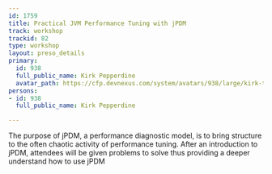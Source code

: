 ```yaml
---
id: 1759
title: Practical JVM Performance Tuning with jPDM
track: workshop
trackid: 82
type: workshop
layout: preso_details
primary:
  id: 938
  full_public_name: Kirk Pepperdine
  avatar_path: https://cfp.devnexus.com/system/avatars/938/large/kirk-thumb.jpg?1510757491
persons:
- id: 938
  full_public_name: Kirk Pepperdine

---
```

The purpose of jPDM, a performance diagnostic model, is to bring structure to the often chaotic activity of performance tuning. After an introduction to jPDM, attendees will be given problems to solve thus providing a deeper understand how to use jPDM